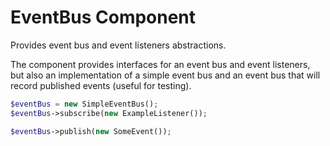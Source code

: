 # EventBus Component

Provides event bus and event listeners abstractions.

The component provides interfaces for an event bus and event listeners, but also an implementation of a 
simple event bus and an event bus that will record published events (useful for testing).

```php
$eventBus = new SimpleEventBus();
$eventBus->subscribe(new ExampleListener());

$eventBus->publish(new SomeEvent());
```
